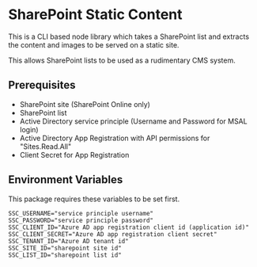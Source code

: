 # SharePoint Static Content

This is a CLI based node library which takes a SharePoint list and extracts the content and images to be served on a static site.

This allows SharePoint lists to be used as a rudimentary CMS system.

## Prerequisites

- SharePoint site (SharePoint Online only)
- SharePoint list
- Active Directory service principle (Username and Password for MSAL login)
- Active Directory App Registration with API permissions for "Sites.Read.All"
- Client Secret for App Registration

## Environment Variables

This package requires these variables to be set first.

```dotenv
SSC_USERNAME="service principle username"
SSC_PASSWORD="service principle password"
SSC_CLIENT_ID="Azure AD app registration client id (application id)"
SSC_CLIENT_SECRET="Azure AD app registration client secret"
SSC_TENANT_ID="Azure AD tenant id"
SSC_SITE_ID="sharepoint site id"
SSC_LIST_ID="sharepoint list id"

```
